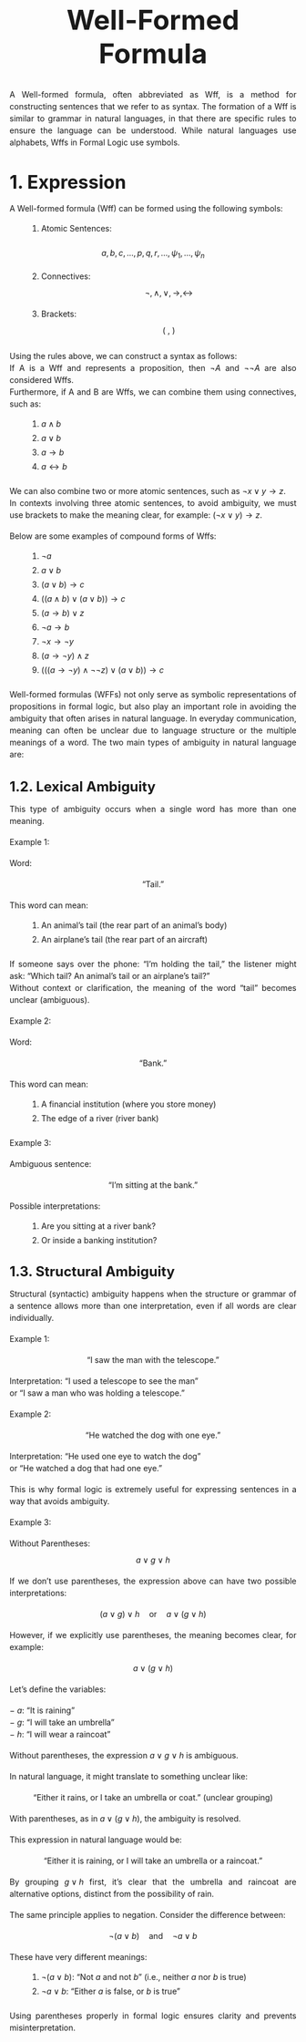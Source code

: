 <h1 style="text-align: center; font-size: 3rem; margin-top: 3rem; margin-bottom: 2rem;">
Well-Formed Formula
</h1>

</div>

<style>
  h1 {
    text-align: center;
    font-size: 3rem;
    margin-bottom: 2rem; 
    margin-top: 3rem;
  }

  h2 {
    margin-top: 2.5rem;
    margin-bottom: 1rem;
    font-size: 2rem;
  }

  h3 {
    margin-top: 2rem;
    margin-bottom: 0.8rem;
    font-size: 1.5rem;
  }

  p {
    text-align: justify;
    margin-bottom: 1rem;
    line-height: 1.5;
  }

  ol {
    margin-left: 2rem;
    margin-bottom: 1.5rem;
  }

  ol li {
    margin-bottom: 0.5rem;
  }
</style>

A Well-formed formula, often abbreviated as Wff, is a method for constructing sentences that we refer to as syntax. The formation of a Wff is similar to grammar in natural languages, in that there are specific rules to ensure the language can be understood. While natural languages use alphabets, Wffs in Formal Logic use symbols.

## 1. Expression

A Well-formed formula (Wff) can be formed using the following symbols:

1. Atomic Sentences:

$$a, b, c, \ldots, p, q, r, \ldots,\psi_1, \ldots, \psi_n$$

2. Connectives:  
   $$\lnot, \land, \lor, \rightarrow, \leftrightarrow$$

3. Brackets:  
   $$( \ , \ )$$

Using the rules above, we can construct a syntax as follows:  
If A is a Wff and represents a proposition, then $\lnot A$ and $\lnot\lnot A$ are also considered Wffs.  
Furthermore, if A and B are Wffs, we can combine them using connectives, such as:

1. $a \land b$  
2. $a \lor b$  
3. $a \rightarrow b$  
4. $a \leftrightarrow b$

We can also combine two or more atomic sentences, such as $\lnot x \lor y \rightarrow z$.  
In contexts involving three atomic sentences, to avoid ambiguity, we must use brackets to make the meaning clear, for example: $(\lnot x \lor y) \rightarrow z$.

Below are some examples of compound forms of Wffs:

1. $\lnot a$
2. $a \lor b$
3. $(a \lor b) \rightarrow c$
4. $((a \land b) \lor (a \lor b)) \rightarrow c$
5. $(a \rightarrow b) \lor z$
6. $\lnot a \rightarrow b$
7. $\lnot x \rightarrow \lnot y$
8. $(a \rightarrow \lnot y) \land z$
9. $(((a \rightarrow \lnot y) \land \lnot\lnot z) \lor (a \lor b)) \rightarrow c$

Well-formed formulas (WFFs) not only serve as symbolic representations of propositions in formal logic, but also play an important role in avoiding the ambiguity that often arises in natural language. In everyday communication, meaning can often be unclear due to language structure or the multiple meanings of a word. The two main types of ambiguity in natural language are:

### 1.2. Lexical Ambiguity

This type of ambiguity occurs when a single word has more than one meaning.

Example 1:

Word:

$$\text{“Tail.”}$$

This word can mean:

1. An animal’s tail (the rear part of an animal’s body)
2. An airplane’s tail (the rear part of an aircraft)

If someone says over the phone: “I’m holding the tail,” the listener might ask: “Which tail? An animal’s tail or an airplane’s tail?”  
Without context or clarification, the meaning of the word “tail” becomes unclear (ambiguous).

Example 2:

Word:

$$\text{“Bank.”}$$

This word can mean:

1. A financial institution (where you store money)
2. The edge of a river (river bank)

Example 3:

Ambiguous sentence:

$$\text{“I’m sitting at the bank.”}$$

Possible interpretations:

1. Are you sitting at a river bank?
2. Or inside a banking institution?

### 1.3. Structural Ambiguity

Structural (syntactic) ambiguity happens when the structure or grammar of a sentence allows more than one interpretation, even if all words are clear individually.

Example 1:

$$\text{“I saw the man with the telescope.”}$$

Interpretation: “I used a telescope to see the man”  
or “I saw a man who was holding a telescope.”

Example 2:

$$\text{“He watched the dog with one eye.”}$$

Interpretation: “He used one eye to watch the dog”  
or “He watched a dog that had one eye.”

This is why formal logic is extremely useful for expressing sentences in a way that avoids ambiguity.

Example 3:

Without Parentheses:  
$$a \lor g \lor h$$

If we don’t use parentheses, the expression above can have two possible interpretations:

$$(a \lor g) \lor h \quad \text{or} \quad a \lor (g \lor h)$$

However, if we explicitly use parentheses, the meaning becomes clear, for example:

$$a \lor (g \lor h)$$

Let’s define the variables:

− $a$: “It is raining”  
− $g$: “I will take an umbrella”  
− $h$: “I will wear a raincoat”

Without parentheses, the expression $a \lor g \lor h$ is ambiguous.

In natural language, it might translate to something unclear like:

$$\text{“Either it rains, or I take an umbrella or coat.” (unclear grouping)}$$

With parentheses, as in $a \lor (g \lor h)$, the ambiguity is resolved.

This expression in natural language would be:

$$\text{“Either it is raining, or I will take an umbrella or a raincoat.”}$$

By grouping $g \lor h$ first, it’s clear that the umbrella and raincoat are alternative options, distinct from the possibility of rain.

The same principle applies to negation. Consider the difference between:

$$\lnot (a \lor b) \quad \text{and} \quad \lnot a \lor b$$

These have very different meanings:

1. $\lnot (a \lor b)$: “Not $a$ and not $b$” (i.e., neither $a$ nor $b$ is true)
2. $\lnot a \lor b$: “Either $a$ is false, or $b$ is true”

Using parentheses properly in formal logic ensures clarity and prevents misinterpretation.
